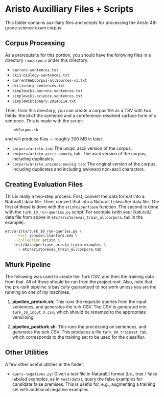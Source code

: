 Aristo Auxilliary Files + Scripts
=================================

This folder contains auxilliary files and scripts for processing the Aristo
4th grade science exam corpus.


Corpus Processing
-----------------

As a prerequisite for this portion, you should have the following files in a
directory `rawcorpora` under this directory:

  * `barrons-sentences.txt`
  * `ck12-biology-sentences.txt`
  * `CurrentWebCorpus-allSources-v1.txt`
  * `dictionary-sentences.txt`
  * `simplewiki-barrons-sentences.txt`
  * `simplewiki-science-sentences.txt`
  * `SimpleWiktionary.20140114.txt`

Then, from this directory, you can create a corpus file as a TSV with two fields:
the id of the sentence and a coreference-resolved surface form of a sentence.
This is made with the script:

        mkCorpus.sh

and will produce files -- roughly 300 MB in total:

  * `corpora/aristo.tab`: The uniqd, ascii version of the corpus.
  * `corpora/aristo.ascii.nouniq.tab`: The ascii version of the corpus, including
    duplicates.
  * `corpora/aristo.unicode.nouniq.tab`: The original version of the corpus, including
    duplicates and including awkward non-ascii characters.


Creating Evaluation Files
-------------------------
This is really a two-step process. 
First, convert the data format into a NaturalLI data file.
Then, convert that into a NaturalLI classifier data file.
The first of these is done with the `aristo2perfcase` function.
The second is done with the `turk_10_run-queries.py` script.
For example (with your NaturalLI data file from above in 
`etc/aristo/eval_train_allcorpora.tab` in the example):

```bash
etc/aristo/turk_10_run-queries.py \
    --host jonsson.stanford.edu \
    --collection aristo \
    test/data/perfcase_aristo_train.examples \
      > etc/aristo/eval_train_allcorpora.tab
```


Mturk Pipeline
--------------

The following was used to create the Turk CSV, and then the training data from
that.
All of these should be run from the project root.
Also, note that the pre-turk pipeline is basically guaranteed to not work unless
you are me running on one of my machines.

  1. __pipeline_preturk.sh__: This runs the requisite queries from the input 
     sentences, and generates the turk CSV. The CSV is generated into
     `turk_30_input.X.csv`, which should be renamed to the appropriate versioning.

  2. __pipeline_postturk.sh__: This runs the processing on 
     sentences, and generates the turk CSV.
     This produces a file `turk_90_trainset.tab`, which corresponds to the training
     set to be used for the classifier.


Other Utilities
----------

A few other useful utilities in the folder:

  * `query-negatives.py`: Given a test file in NaturalLI format (i.e., true / false
    labeled examples, as in `test/data`), query the false examples for candidate
    false premises. This is useful for, e.g., augmenting a training set with
    additional negative examples.
